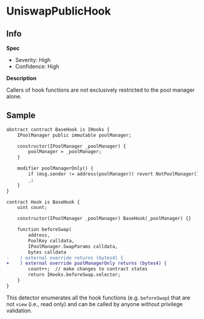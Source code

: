 # UniswapPublicHook

## Info

**Spec**

- Severity: High
- Confidence: High

**Description**

Callers of hook functions are not exclusively restricted to the pool manager alone.

## Sample

```diff
abstract contract BaseHook is IHooks {
    IPoolManager public immutable poolManager;

    constructor(IPoolManager _poolManager) {
        poolManager = _poolManager;
    }

    modifier poolManagerOnly() {
        if (msg.sender != address(poolManager)) revert NotPoolManager();
        _;
    }
}

contract Hook is BaseHook {
    uint count;

    constructor(IPoolManager _poolManager) BaseHook(_poolManager) {}

    function beforeSwap(
        address,
        PoolKey calldata,
        IPoolManager.SwapParams calldata,
        bytes calldata
-    ) external override returns (bytes4) {
+    ) external override poolManagerOnly returns (bytes4) {
        count++;  // make changes to contract states
        return IHooks.beforeSwap.selector;
    }
}
```

This detector enumerates all the hook functions (e.g. `beforeSwap`) that are not `view` (i.e., read only) and can be called by anyone without privilege validation.
